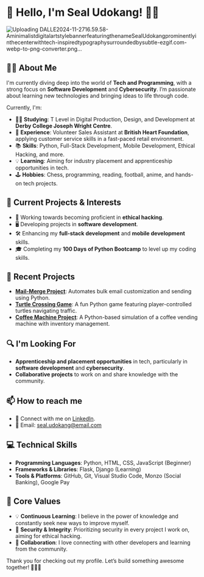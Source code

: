 # 👋 Hello, I'm Seal Udokang! 👨‍💻


![Uploading DALLE2024-11-2716.59.58-AminimalistdigitalartstylebannerfeaturingthenameSealUdokangprominentlyinthecenterwithtech-inspiredtypographysurroundedbysubtle-ezgif.com-webp-to-png-converter.png…]()



## 👨‍💻 About Me

I'm currently diving deep into the world of **Tech and Programming**, with a strong focus on **Software Development** and **Cybersecurity**. I’m passionate about learning new technologies and bringing ideas to life through code. 

Currently, I'm:

- 🧑‍🎓 **Studying**: T Level in Digital Production, Design, and Development at **Derby College Joseph Wright Centre**.
- 💼 **Experience**: Volunteer Sales Assistant at **British Heart Foundation**, applying customer service skills in a fast-paced retail environment.
- 📚 **Skills**: Python, Full-Stack Development, Mobile Development, Ethical Hacking, and more.
- 💡 **Learning**: Aiming for industry placement and apprenticeship opportunities in tech. 
- 🕹️ **Hobbies**: Chess, programming, reading, football, anime, and hands-on tech projects.

## 🚀 Current Projects & Interests

- 🔐 Working towards becoming proficient in **ethical hacking**.
- 🖥️ Developing projects in **software development**.
- 🛠️ Enhancing my **full-stack development** and **mobile development** skills.
- 🎓 Completing my **100 Days of Python Bootcamp** to level up my coding skills.

## 📂 Recent Projects

- **[Mail-Merge Project](#)**: Automates bulk email customization and sending using Python.
- **[Turtle Crossing Game](#)**: A fun Python game featuring player-controlled turtles navigating traffic.
- **[Coffee Machine Project](#)**: A Python-based simulation of a coffee vending machine with inventory management.

## 🔍 I'm Looking For

- **Apprenticeship and placement opportunities** in tech, particularly in **software development** and **cybersecurity**.
- **Collaborative projects** to work on and share knowledge with the community.

## 📫 How to reach me

- 💬 Connect with me on [LinkedIn](www.linkedin.com/in/sealudokang).
- 📧 Email: [seal.udokang@email.com](mailto:seal.udokang@email.com)

## 💻 Technical Skills

- **Programming Languages**: Python, HTML, CSS, JavaScript (Beginner)
- **Frameworks & Libraries**: Flask, Django (Learning)
- **Tools & Platforms**: GitHub, Git, Visual Studio Code, Monzo (Social Banking), Google Pay

## 🔑 Core Values

- 💡 **Continuous Learning**: I believe in the power of knowledge and constantly seek new ways to improve myself.
- 🔐 **Security & Integrity**: Prioritizing security in every project I work on, aiming for ethical hacking.
- 🤝 **Collaboration**: I love connecting with other developers and learning from the community.

Thank you for checking out my profile. Let’s build something awesome together! 👨‍💻✨
